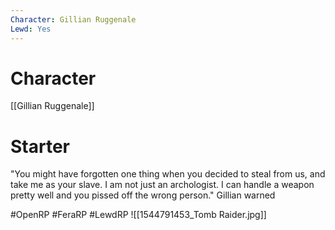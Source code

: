 ```yaml
---
Character: Gillian Ruggenale
Lewd: Yes
---
```

# Character
[[Gillian Ruggenale]]

# Starter
"You might have forgotten one thing when you decided to steal from us, and take me as your slave. I am not just an archologist. I can handle a weapon pretty well and you pissed off the wrong person." Gillian warned

#OpenRP #FeraRP #LewdRP 
![[1544791453_Tomb Raider.jpg]]
